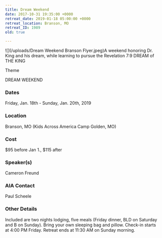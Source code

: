 ```yaml
---
title: Dream Weekend
date: 2017-10-31 19:35:00 +0000
retreat_date: 2019-01-18 05:00:00 +0000
retreat_location: Branson, MO
retreat_ID: 1989
old: true

---
```

![](/uploads/Dream Weekend Branson Flyer.jpeg)A weekend honoring Dr. King and his dream, while learning to pursue the Revelation 7:9 DREAM of THE KING

 Theme

DREAM WEEKEND

### Dates

Friday, Jan. 18th -  Sunday, Jan. 20th, 2019

### Location

Branson, MO (Kids Across America Camp Golden, MO)

### Cost

$95 before Jan 1., $115 after

### Speaker(s)

Cameron Freund

### AIA Contact

Paul Scheele

### Other Details

Included are two nights lodging, five meals (Friday dinner, BLD on Saturday and B on Sunday). Bring your own sleeping bag and pillow. Check-in starts at 4:00 PM Friday. Retreat ends at 11:30 AM on Sunday morning.